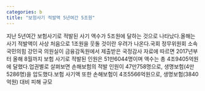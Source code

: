 ```yaml
---
categories: b
title: "보험사기 적발액 5년여간 5조원"
---
```

지난 5년여간 보험사기로 적발된 사기 액수가 5조원에 달하는 것으로 나타났다.올해는 사기 적발액이 사상 처음으로 1조원을 웃돌 것이란 우려가 나온다.국회 정무위원회 소속 국민의힘 강민국 의원실이 금융감독원에서 제출받은 국정감사 자료에 따르면 2017년부터 올해 8월까지 보험 사기로 적발된 인원은 51만6044명이며 액수는 총 4조9405억원에 달했다.업권별로 살펴보면 손해보험의 적발 인원이 47만758명으로, 생명보험(4만5286명)을 압도했다.보험 사기액 또한 손해보험이 4조5566억원으로, 생명보험(3840억원) 대비 피해 규모
